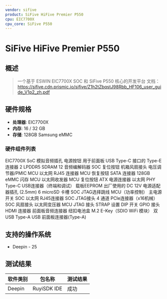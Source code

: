 ```yaml
---
vendor: sifive
product: SiFive HiFive Premier P550
cpu: EIC7700X
cpu_core: SiFive P550
---
```


# SiFive HiFive Premier P550

## 概述

> 一个基于 ESWIN EIC7700X SOC 和 SiFive P550 核心的开发平台
文档：https://sifive.cdn.prismic.io/sifive/Z1h2tZbqstJ98Rbb_HF106_user_guide_V1p2_zh.pdf


## 硬件规格
- **处理器**: EIC7700X
- **内存**: 16 / 32 GB
- **存储**: 128GB Samsung eMMC

### 硬件组件列表

EIC7700X SoC 
模拟音频插孔
电源按钮
用于前面板 USB Type-C 接口的 Type-E 连接器
2 LPDDR5 SDRAM 12 音频编解码器
SOC 复位按钮 
机箱风扇接头
电压调节器/PMIC
MCU 以太网 RJ45 连接器
MCU 恢复按钮
SATA 连接器
128GB eMMC 闪存
MCU 以太网收发器
MCU 复位按钮 
ATX 电源连接器
以太网 PHY
Type-C USB连接器（终端和调试）
载板EEPROM
出厂使用的 DC 12V 电源适配器插孔 (2.5mm)
6 microSD 卡槽
SOC JTAG选择跳线
MCU（功率控制）
主电源开关
SOC 以太网 RJ45连接器
SOC JTAG接头
4 通道 PCIe连接器（x16机械）
SOC 风扇接头
以太网变压器
MCU JTAG 接头
STRAP 设置 DIP 开关
GPIO 接头
HDMI 连接器
前面板音频连接器
纽扣电池盒
M.2 E-Key（SDIO WiFi 模块）
双 USB Type-A
USB 前面板连接器(Type-A)

## 支持的操作系统
- Deepin - 25

## 测试结果
| 软件类别         | 包名称       | 测试结果 |
|------------------|--------------|----------|
| Deepin           | RuyiSDK IDE  | 成功     |
